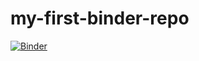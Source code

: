 # my-first-binder-repo

[![Binder](https://mybinder.org/badge_logo.svg)](https://mybinder.org/v2/gh/stellalberto/my-first-binder-repo/master)
